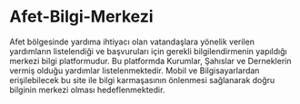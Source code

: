# Afet-Bilgi-Merkezi
Afet bölgesinde yardıma ihtiyacı olan vatandaşlara yönelik verilen yardımların listelendiği ve başvuruları için gerekli bilgilendirmenin yapıldığı merkezi bilgi platformudur. Bu platformda Kurumlar, Şahıslar ve Derneklerin vermiş olduğu yardımlar listelenmektedir. Mobil ve Bilgisayarlardan erişilebilecek bu site ile bilgi karmaşasının önlenmesi sağlanarak doğru bilginin merkezi olması hedeflenmektedir.
